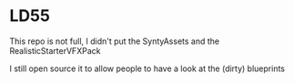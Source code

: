 # LD55

This repo is not full, I didn't put the SyntyAssets and the RealisticStarterVFXPack

I still open source it to allow people to have a look at the (dirty) blueprints
